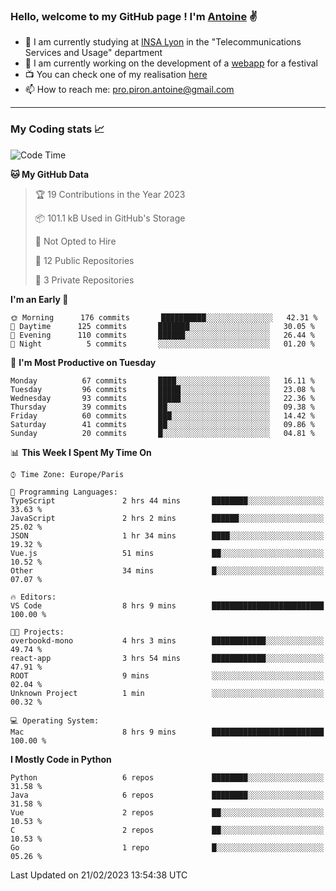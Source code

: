 ### Hello, welcome to my GitHub page ! I'm [Antoine](https://github.com/AntoinePiron) ✌️

- 🌱 I am currently studying at [INSA Lyon](https://www.insa-lyon.fr) in the "Telecommunications Services and Usage" department
- 🔭 I am currently working on the development of a [webapp](https://github.com/24HeuresINSA/Overbookd) for a festival
- 📺 You can check one of my realisation [here](https://astustc.fr)
- 📫 How to reach me: [pro.piron.antoine@gmail.com](mailto:pro.piron.antoine@gmail.com)

---

### My Coding stats 📈
<!--START_SECTION:waka-->
![Code Time](http://img.shields.io/badge/Code%20Time-32%20hrs%2039%20mins-blue)

**🐱 My GitHub Data** 

> 🏆 19 Contributions in the Year 2023
 > 
> 📦 101.1 kB Used in GitHub's Storage 
 > 
> 🚫 Not Opted to Hire
 > 
> 📜 12 Public Repositories 
 > 
> 🔑 3 Private Repositories  
 > 
**I'm an Early 🐤** 

```text
🌞 Morning      176 commits       ██████████░░░░░░░░░░░░░░░   42.31 % 
🌆 Daytime      125 commits       ███████░░░░░░░░░░░░░░░░░░   30.05 % 
🌃 Evening      110 commits       ██████░░░░░░░░░░░░░░░░░░░   26.44 % 
🌙 Night          5 commits       ░░░░░░░░░░░░░░░░░░░░░░░░░   01.20 % 

```
📅 **I'm Most Productive on Tuesday** 

```text
Monday          67 commits       ████░░░░░░░░░░░░░░░░░░░░░   16.11 % 
Tuesday         96 commits       █████░░░░░░░░░░░░░░░░░░░░   23.08 % 
Wednesday       93 commits       █████░░░░░░░░░░░░░░░░░░░░   22.36 % 
Thursday        39 commits       ██░░░░░░░░░░░░░░░░░░░░░░░   09.38 % 
Friday          60 commits       ███░░░░░░░░░░░░░░░░░░░░░░   14.42 % 
Saturday        41 commits       ██░░░░░░░░░░░░░░░░░░░░░░░   09.86 % 
Sunday          20 commits       █░░░░░░░░░░░░░░░░░░░░░░░░   04.81 % 

```


📊 **This Week I Spent My Time On** 

```text
⌚︎ Time Zone: Europe/Paris

💬 Programming Languages: 
TypeScript               2 hrs 44 mins       ████████░░░░░░░░░░░░░░░░░   33.63 % 
JavaScript               2 hrs 2 mins        ██████░░░░░░░░░░░░░░░░░░░   25.02 % 
JSON                     1 hr 34 mins        ████░░░░░░░░░░░░░░░░░░░░░   19.32 % 
Vue.js                   51 mins             ██░░░░░░░░░░░░░░░░░░░░░░░   10.52 % 
Other                    34 mins             █░░░░░░░░░░░░░░░░░░░░░░░░   07.07 % 

🔥 Editors: 
VS Code                  8 hrs 9 mins        █████████████████████████   100.00 % 

🐱‍💻 Projects: 
overbookd-mono           4 hrs 3 mins        ████████████░░░░░░░░░░░░░   49.74 % 
react-app                3 hrs 54 mins       ████████████░░░░░░░░░░░░░   47.91 % 
ROOT                     9 mins              ░░░░░░░░░░░░░░░░░░░░░░░░░   02.04 % 
Unknown Project          1 min               ░░░░░░░░░░░░░░░░░░░░░░░░░   00.32 % 

💻 Operating System: 
Mac                      8 hrs 9 mins        █████████████████████████   100.00 % 

```

**I Mostly Code in Python** 

```text
Python                   6 repos             ████████░░░░░░░░░░░░░░░░░   31.58 % 
Java                     6 repos             ████████░░░░░░░░░░░░░░░░░   31.58 % 
Vue                      2 repos             ██░░░░░░░░░░░░░░░░░░░░░░░   10.53 % 
C                        2 repos             ██░░░░░░░░░░░░░░░░░░░░░░░   10.53 % 
Go                       1 repo              █░░░░░░░░░░░░░░░░░░░░░░░░   05.26 % 

```



 Last Updated on 21/02/2023 13:54:38 UTC
<!--END_SECTION:waka-->
